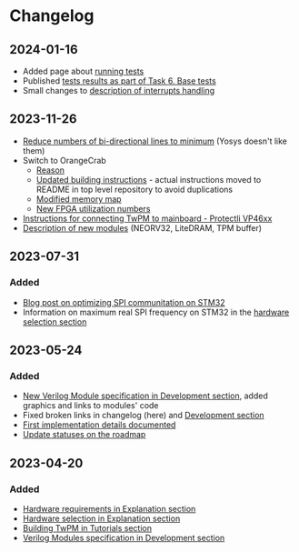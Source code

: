 # Changelog

## 2024-01-16

* Added page about [running tests](../development/testing.md)
* Published
  [tests results as part of Task 6. Base tests](../test-results/2024_01_11_orange_crab_without_create_primary.html)
* Small changes to
  [description of interrupts handling](../development/soc_fpga_communication.md#interrupts)

## 2023-11-26

* [Reduce numbers of bi-directional lines to minimum](../development/verilog_modules/)
  (Yosys doesn't like them)
* Switch to OrangeCrab
    - [Reason](../explanation/hardware-selection/#update-october-2023)
    - [Updated building instructions](../tutorials/building/) - actual
      instructions moved to README in top level repository to avoid duplications
    - [Modified memory map](../development/soc_fpga_communication/)
    - [New FPGA utilization numbers](../development/verilog_modules/#top-level)
* [Instructions for connecting TwPM to mainboard - Protectli VP46xx](../tutorials/mainboard-connection/)
* [Description of new modules](../development/verilog_modules/) (NEORV32,
  LiteDRAM, TPM buffer)

## 2023-07-31

### Added

* [Blog post on optimizing SPI communitation on STM32](https://blog.3mdeb.com/2023/2023-07-28-optimizing-spi-on-stm32/)
* Information on maximum real SPI frequency on STM32 in the [hardware selection section](../explanation/hardware-selection/#stm32l476rg-nucleo-board)

## 2023-05-24

### Added

* [New Verilog Module specification in Development section](../development/verilog_modules/#tpm-registers-module),
  added graphics and links to modules' code
* Fixed broken links in changelog (here) and [Development section](../development)
* [First implementation details documented](../explanation/compliance/)
* [Update statuses on the roadmap](../roadmap/)

## 2023-04-20

### Added

* [Hardware requirements in Explanation section](../explanation/)
* [Hardware selection in Explanation section](../explanation/)
* [Building TwPM in Tutorials section](../tutorials/building/)
* [Verilog Modules specification in Development section](../development/verilog_modules/)
